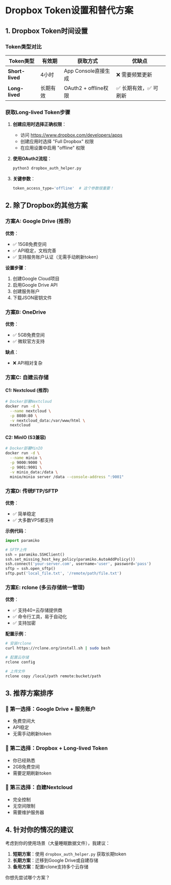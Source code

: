 # Dropbox Token设置和替代方案

## 1. Dropbox Token时间设置

### Token类型对比

| Token类型 | 有效期 | 获取方式 | 优缺点 |
|-----------|--------|----------|--------|
| **Short-lived** | 4小时 | App Console直接生成 | ❌ 需要频繁更新 |
| **Long-lived** | 长期有效 | OAuth2 + offline权限 | ✅ 长期有效，✅ 可刷新 |

### 获取Long-lived Token步骤

1. **创建应用时选择正确权限**：
   - 访问 https://www.dropbox.com/developers/apps
   - 创建应用时选择 "Full Dropbox" 权限
   - 在应用设置中启用 "offline" 权限

2. **使用OAuth2流程**：
   ```bash
   python3 dropbox_auth_helper.py
   ```

3. **关键参数**：
   ```python
   token_access_type='offline'  # 这个参数很重要！
   ```

## 2. 除了Dropbox的其他方案

### 方案A: Google Drive (推荐)
**优势**：
- ✅ 15GB免费空间
- ✅ API稳定，文档完善
- ✅ 支持服务账户认证（无需手动刷新token）

**设置步骤**：
1. 创建Google Cloud项目
2. 启用Google Drive API
3. 创建服务账户
4. 下载JSON密钥文件

### 方案B: OneDrive
**优势**：
- ✅ 5GB免费空间
- ✅ 微软官方支持

**缺点**：
- ❌ API相对复杂

### 方案C: 自建云存储

#### C1: Nextcloud (推荐)
```bash
# Docker部署Nextcloud
docker run -d \
  --name nextcloud \
  -p 8080:80 \
  -v nextcloud_data:/var/www/html \
  nextcloud
```

#### C2: MinIO (S3兼容)
```bash
# Docker部署MinIO
docker run -d \
  --name minio \
  -p 9000:9000 \
  -p 9001:9001 \
  -v minio_data:/data \
  minio/minio server /data --console-address ":9001"
```

### 方案D: 传统FTP/SFTP
**优势**：
- ✅ 简单稳定
- ✅ 大多数VPS都支持

**示例代码**：
```python
import paramiko

# SFTP上传
ssh = paramiko.SSHClient()
ssh.set_missing_host_key_policy(paramiko.AutoAddPolicy())
ssh.connect('your-server.com', username='user', password='pass')
sftp = ssh.open_sftp()
sftp.put('local_file.txt', '/remote/path/file.txt')
```

### 方案E: rclone (多云存储统一管理)
**优势**：
- ✅ 支持40+云存储提供商
- ✅ 命令行工具，易于自动化
- ✅ 支持加密

**配置示例**：
```bash
# 安装rclone
curl https://rclone.org/install.sh | sudo bash

# 配置云存储
rclone config

# 上传文件
rclone copy /local/path remote:bucket/path
```

## 3. 推荐方案排序

### 🥇 第一选择：Google Drive + 服务账户
- 免费空间大
- API稳定
- 无需手动刷新token

### 🥈 第二选择：Dropbox + Long-lived Token
- 你已经熟悉
- 2GB免费空间
- 需要定期刷新token

### 🥉 第三选择：自建Nextcloud
- 完全控制
- 无空间限制
- 需要维护服务器

## 4. 针对你的情况的建议

考虑到你的使用场景（大量睡眠数据文件），我建议：

1. **短期方案**：使用 `dropbox_auth_helper.py` 获取长期token
2. **长期方案**：迁移到Google Drive或自建存储
3. **备用方案**：配置rclone支持多个云存储

你想先尝试哪个方案？ 
